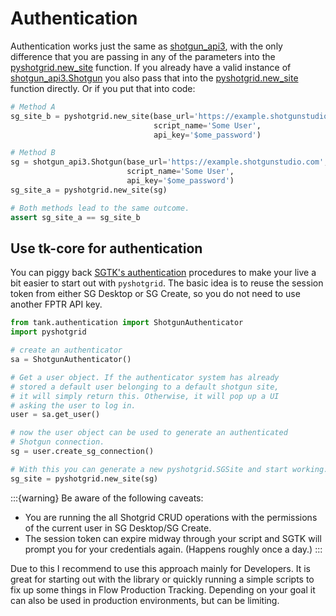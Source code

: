 # Authentication

Authentication works just the same as [shotgun_api3](https://developers.shotgridsoftware.com/python-api/authentication.html),
with the only difference that you are passing in any of the parameters into the
[pyshotgrid.new_site](#pyshotgrid.core.new_site) function.
If you already have a valid instance of [shotgun_api3.Shotgun](https://developers.shotgridsoftware.com/python-api/reference.html#shotgun)
you also pass that into the [pyshotgrid.new_site](#pyshotgrid.core.new_site) function directly.
Or if you put that into code:
```python
# Method A
sg_site_b = pyshotgrid.new_site(base_url='https://example.shotgunstudio.com',
                                script_name='Some User',
                                api_key='$ome_password')

# Method B
sg = shotgun_api3.Shotgun(base_url='https://example.shotgunstudio.com',
                          script_name='Some User',
                          api_key='$ome_password')
sg_site_a = pyshotgrid.new_site(sg)

# Both methods lead to the same outcome.
assert sg_site_a == sg_site_b
```

## Use tk-core for authentication

You can piggy back [SGTK's authentication](https://developers.shotgridsoftware.com/tk-core/authentication.html#authentication)
procedures to make your live a bit easier to start out with `pyshotgrid`. The basic idea is to reuse
the session token from either SG Desktop or SG Create, so you do not need to use another FPTR API key.

```python
from tank.authentication import ShotgunAuthenticator
import pyshotgrid

# create an authenticator
sa = ShotgunAuthenticator()

# Get a user object. If the authenticator system has already
# stored a default user belonging to a default shotgun site,
# it will simply return this. Otherwise, it will pop up a UI
# asking the user to log in.
user = sa.get_user()

# now the user object can be used to generate an authenticated
# Shotgun connection.
sg = user.create_sg_connection()

# With this you can generate a new pyshotgrid.SGSite and start working.
sg_site = pyshotgrid.new_site(sg)
```
:::{warning}
Be aware of the following caveats:
- You are running the all Shotgrid CRUD operations with the permissions of the current user in
  SG Desktop/SG Create.
- The session token can expire midway through your script and SGTK will prompt you for your
  credentials again. (Happens roughly once a day.)
:::

Due to this I recommend to use this approach mainly for Developers. It is great for starting out
with the library or quickly running a simple scripts to fix up some things in Flow Production Tracking. Depending
on your goal it can also be used in production environments, but can be limiting.
